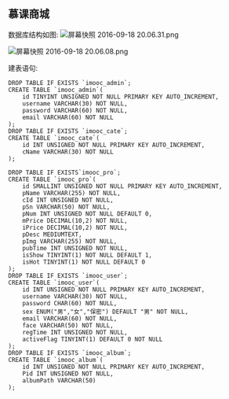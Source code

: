 ## 慕课商城

数据库结构如图:
![屏幕快照 2016-09-18 20.06.31.png](http://upload-images.jianshu.io/upload_images/1767852-10d3e89250ce9ddd.png?imageMogr2/auto-orient/strip%7CimageView2/2/w/1240)


![屏幕快照 2016-09-18 20.06.08.png](http://upload-images.jianshu.io/upload_images/1767852-97227c8f64172857.png?imageMogr2/auto-orient/strip%7CimageView2/2/w/1240)

建表语句:
```
DROP TABLE IF EXISTS `imooc_admin`;
CREATE TABLE `imooc_admin`(
	id TINYINT UNSIGNED NOT NULL PRIMARY KEY AUTO_INCREMENT,
	username VARCHAR(30) NOT NULL,
	password VARCHAR(60) NOT NULL,
	email VARCHAR(60) NOT NULL
);
DROP TABLE IF EXISTS `imooc_cate`;
CREATE TABLE `imooc_cate`(
	id INT UNSIGNED NOT NULL PRIMARY KEY AUTO_INCREMENT,
	cName VARCHAR(30) NOT NULL
);

DROP TABLE IF EXISTS`imooc_pro`;
CREATE TABLE `imooc_pro`(
	id SMALLINT UNSIGNED NOT NULL PRIMARY KEY AUTO_INCREMENT,
	pName VARCHAR(255) NOT NULL,
	cId INT UNSIGNED NOT NULL,
	pSn VARCHAR(50) NOT NULL,
	pNum INT UNSIGNED NOT NULL DEFAULT 0,
	mPrice DECIMAL(10,2) NOT NULL,
	iPrice DECIMAL(10,2) NOT NULL,
	pDesc MEDIUMTEXT,
	pImg VARCHAR(255) NOT NULL,
	pubTime INT UNSIGNED NOT NULL,
	isShow TINYINT(1) NOT NULL DEFAULT 1,
	isHot TINYINT(1) NOT NULL DEFAULT 0
);
DROP TABLE IF EXISTS `imooc_user`;
CREATE TABLE `imooc_user`(
	id INT UNSIGNED NOT NULL PRIMARY KEY AUTO_INCREMENT,
	username VARCHAR(30) NOT NULL,
	password CHAR(60) NOT NULL,
	sex ENUM("男","女","保密") DEFAULT "男" NOT NULL,
	email VARCHAR(60) NOT NULL,
	face VARCHAR(50) NOT NULL,
	regTime INT UNSIGNED NOT NULL,
	activeFlag TINYINT(1) DEFAULT 0 NOT NULL
);
DROP TABLE IF EXISTS `imooc_album`;
CREATE TABLE `imooc_album`(
	id INT UNSIGNED NOT NULL PRIMARY KEY AUTO_INCREMENT,
	Pid INT UNSIGNED NOT NULL,
	albumPath VARCHAR(50)
);

```



